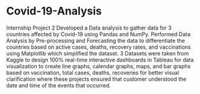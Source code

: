 # Covid-19-Analysis

Internship Project 2
Developed a Data analysis to gather data for 3 countries affected by Covid-19 using Pandas and NumPy.
Performed Data Analysis by Pre-processing and Forecasting the data to differentiate the countries based on active cases, deaths, recovery rates, and vaccinations 
using Matplotlib which simplified the dataset.
3 Datasets were taken from Kaggle to design 100% real-time interactive dashboards in Tableau for data visualization to create line graphs, calendar graphs, maps, and 
bar graphs based on vaccination, total cases, deaths, recoveries for better visual clarification where these projects ensured that customer understood the date and 
time of the events that occurred.
